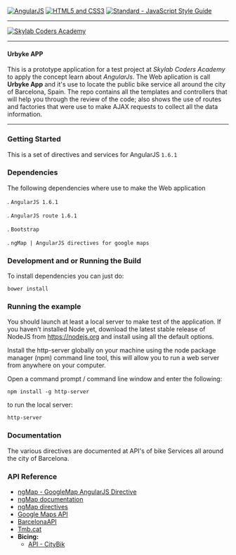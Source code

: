 [![AngularJS](https://github.com/FransLopez/logo-images/blob/master/logos/angularjs.png)](https://angularjs.org/) [![HTML5 and CSS3](https://github.com/FransLopez/logo-images/blob/master/logos/html5andcss3.png)](http://www.w3.org/) [![Standard - JavaScript Style Guide](https://cdn.rawgit.com/feross/standard/master/badge.svg)](https://github.com/feross/standard)

---

[![Skylab Coders Academy](https://github.com/FransLopez/logo-images/blob/master/logos/Skylab.png)](http://www.skylabcoders.com/es)

---

#### Urbyke APP

This is a prototype application for a test project at *Skylab Coders Academy* to apply the concept learn about *AngularJs*. The Web aplication is call **Urbyke App** and it's use to locate the public bike service all around the city of Barcelona, Spain. The repo contains all the templates and controllers that will help you through the review of the code; also shows the use of routes and factories that were use to make AJAX requests to collect all the data information.

---

### Getting Started

This is a set of directives and services for AngularJS `1.6.1`

### Dependencies

The following dependencies where use to make the Web application

. `AngularJS 1.6.1`

. `AngularJS route 1.6.1`

. `Bootstrap`

. `ngMap | AngularJS directives for google maps`


### Development and or Running the Build

To install dependencies you can just do:

`bower install`


### Running the example

You should launch at least a local server to make test of the application.
If you haven't installed Node yet, download the latest stable release of NodeJS from https://nodejs.org and install using all the default options.

Install the http-server globally on your machine using the node package manager (npm) command line tool, this will allow you to run a web server from anywhere on your computer.

Open a command prompt / command line window and enter the following:

`npm install -g http-server`

to run the local server:

`http-server`

### Documentation

The various directives are documented at API's of bike Services all around the city of Barcelona.

### API Reference

- [ngMap - GoogleMap AngularJS Directive](https://github.com/allenhwkim/angularjs-google-maps) 
- [ngMap documentation](https://ngmap.github.io/)
- [ngMap directives](https://rawgit.com/allenhwkim/angularjs-google-maps/master/build/docs/index.html)
- [Google Maps API](https://developers.google.com/maps/documentation/javascript/)
- [BarcelonaAPI](http://barcelonaapi.marcpous.com)
- [Tmb.cat](https://www.tmb.cat/es/sobre-tmb/herramientas-para-desarrolladores)
-  **Bicing:**
    -  [API - CityBik](https://api.citybik.es/v2/)